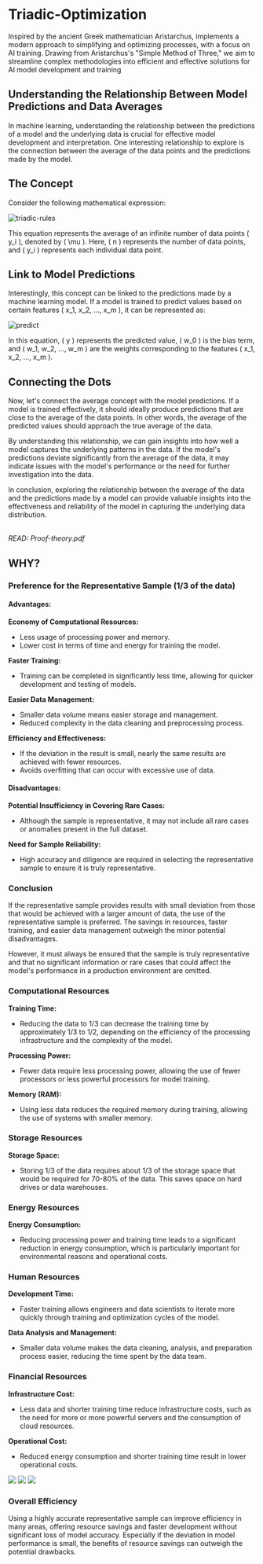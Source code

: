 # Triadic-Optimization
Inspired by the ancient Greek mathematician Aristarchus, implements a modern approach to simplifying and optimizing processes, with a focus on AI training. Drawing from Aristarchus's "Simple Method of Three," we aim to streamline complex methodologies into efficient and effective solutions for AI model development and training


## Understanding the Relationship Between Model Predictions and Data Averages

In machine learning, understanding the relationship between the predictions of a model and the underlying data is crucial for effective model development and interpretation. One interesting relationship to explore is the connection between the average of the data points and the predictions made by the model.

## The Concept

Consider the following mathematical expression:

![triadic-rules](https://github.com/rizitis/Triadic-Optimization/blob/main/triadic-rules.png)


This equation represents the average of an infinite number of data points \( y_i \), denoted by \( \mu \). Here, \( n \) represents the number of data points, and \( y_i \) represents each individual data point.

## Link to Model Predictions

Interestingly, this concept can be linked to the predictions made by a machine learning model. If a model is trained to predict values based on certain features \( x_1, x_2, ..., x_m \), it can be represented as:

![predict](https://github.com/rizitis/Triadic-Optimization/blob/main/model-predict.png)


In this equation, \( y \) represents the predicted value, \( w_0 \) is the bias term, and \( w_1, w_2, ..., w_m \) are the weights corresponding to the features \( x_1, x_2, ..., x_m \).

## Connecting the Dots

Now, let's connect the average concept with the model predictions. If a model is trained effectively, it should ideally produce predictions that are close to the average of the data points. In other words, the average of the predicted values should approach the true average of the data.

By understanding this relationship, we can gain insights into how well a model captures the underlying patterns in the data. If the model's predictions deviate significantly from the average of the data, it may indicate issues with the model's performance or the need for further investigation into the data.

In conclusion, exploring the relationship between the average of the data and the predictions made by a model can provide valuable insights into the effectiveness and reliability of the model in capturing the underlying data distribution.

<br>*READ: Proof-theory.pdf*

## WHY?

### Preference for the Representative Sample (1/3 of the data)

#### Advantages:

**Economy of Computational Resources:**
- Less usage of processing power and memory.
- Lower cost in terms of time and energy for training the model.

**Faster Training:**
- Training can be completed in significantly less time, allowing for quicker development and testing of models.

**Easier Data Management:**
- Smaller data volume means easier storage and management.
- Reduced complexity in the data cleaning and preprocessing process.

**Efficiency and Effectiveness:**
- If the deviation in the result is small, nearly the same results are achieved with fewer resources.
- Avoids overfitting that can occur with excessive use of data.

#### Disadvantages:

**Potential Insufficiency in Covering Rare Cases:**
- Although the sample is representative, it may not include all rare cases or anomalies present in the full dataset.

**Need for Sample Reliability:**
- High accuracy and diligence are required in selecting the representative sample to ensure it is truly representative.

### Conclusion

If the representative sample provides results with small deviation from those that would be achieved with a larger amount of data, the use of the representative sample is preferred. The savings in resources, faster training, and easier data management outweigh the minor potential disadvantages.

However, it must always be ensured that the sample is truly representative and that no significant information or rare cases that could affect the model's performance in a production environment are omitted.


### Computational Resources

**Training Time:**
- Reducing the data to 1/3 can decrease the training time by approximately 1/3 to 1/2, depending on the efficiency of the processing infrastructure and the complexity of the model.

**Processing Power:**
- Fewer data require less processing power, allowing the use of fewer processors or less powerful processors for model training.

**Memory (RAM):**
- Using less data reduces the required memory during training, allowing the use of systems with smaller memory.

### Storage Resources

**Storage Space:**
- Storing 1/3 of the data requires about 1/3 of the storage space that would be required for 70-80% of the data. This saves space on hard drives or data warehouses.

### Energy Resources

**Energy Consumption:**
- Reducing processing power and training time leads to a significant reduction in energy consumption, which is particularly important for environmental reasons and operational costs.

### Human Resources

**Development Time:**
- Faster training allows engineers and data scientists to iterate more quickly through training and optimization cycles of the model.

**Data Analysis and Management:**
- Smaller data volume makes the data cleaning, analysis, and preparation process easier, reducing the time spent by the data team.

### Financial Resources

**Infrastructure Cost:**
- Less data and shorter training time reduce infrastructure costs, such as the need for more or more powerful servers and the consumption of cloud resources.

**Operational Cost:**
- Reduced energy consumption and shorter training time result in lower operational costs.


![](https://github.com/rizitis/Triadic-Optimization/blob/main/1.png?raw=true)
![](https://github.com/rizitis/Triadic-Optimization/blob/main/2.png?raw=true)
![](https://github.com/rizitis/Triadic-Optimization/blob/main/3a.png?raw=true)

### Overall Efficiency

Using a highly accurate representative sample can improve efficiency in many areas, offering resource savings and faster development without significant loss of model accuracy. Especially if the deviation in model performance is small, the benefits of resource savings can outweigh the potential drawbacks.

